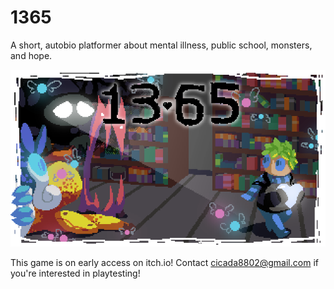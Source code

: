 # 1365
A short, autobio platformer about mental illness, public school, monsters, and hope.

![1365 cover image, showing a person holding a heart and running from several different monsters. There is a serpent sitting on their shoulders.](https://github.com/shadybug/1365/blob/master/assets/1365%20title%20words.png?raw=true)

This game is on early access on itch.io! Contact cicada8802@gmail.com if you're interested in playtesting!

